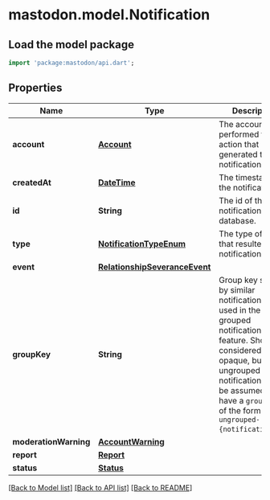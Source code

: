 # mastodon.model.Notification

## Load the model package
```dart
import 'package:mastodon/api.dart';
```

## Properties
Name | Type | Description | Notes
------------ | ------------- | ------------- | -------------
**account** | [**Account**](Account.md) | The account that performed the action that generated the notification. | 
**createdAt** | [**DateTime**](DateTime.md) | The timestamp of the notification. | 
**id** | **String** | The id of the notification in the database. | 
**type** | [**NotificationTypeEnum**](NotificationTypeEnum.md) | The type of event that resulted in the notification. | 
**event** | [**RelationshipSeveranceEvent**](RelationshipSeveranceEvent.md) |  | [optional] 
**groupKey** | **String** | Group key shared by similar notifications, to be used in the grouped notifications feature. Should be considered opaque, but ungrouped notifications can be assumed to have a `group_key` of the form `ungrouped-{notification_id}`. | [optional] 
**moderationWarning** | [**AccountWarning**](AccountWarning.md) |  | [optional] 
**report** | [**Report**](Report.md) |  | [optional] 
**status** | [**Status**](Status.md) |  | [optional] 

[[Back to Model list]](../README.md#documentation-for-models) [[Back to API list]](../README.md#documentation-for-api-endpoints) [[Back to README]](../README.md)


